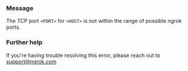 
### Message
The TCP port <code>&lt;PORT&gt;</code> for <code>&lt;HOST&gt;</code> is not within the range of possible ngrok ports.

### Further help
If you're having trouble resolving this error, please reach out to [support@ngrok.com](mailto:support@ngrok.com?subject=Help%20with%20ERR_NGROK_4502)


